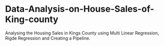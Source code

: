 # Data-Analysis-on-House-Sales-of-King-county
Analysing the Housing Sales in Kings County using Multi Linear Regression,  Rigde Regression and Creating a Pipeline.
